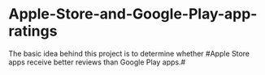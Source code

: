 # Apple-Store-and-Google-Play-app-ratings

The basic idea behind this project is to determine whether #Apple Store apps receive better reviews than Google Play apps.#  
